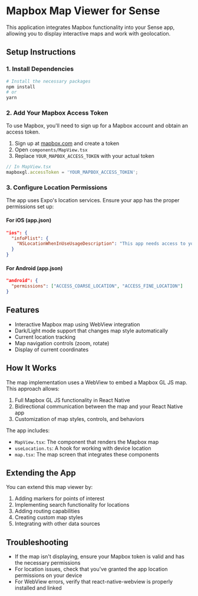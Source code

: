 # Mapbox Map Viewer for Sense

This application integrates Mapbox functionality into your Sense app, allowing you to display interactive maps and work with geolocation.

## Setup Instructions

### 1. Install Dependencies

```bash
# Install the necessary packages
npm install
# or
yarn
```

### 2. Add Your Mapbox Access Token

To use Mapbox, you'll need to sign up for a Mapbox account and obtain an access token.

1. Sign up at [mapbox.com](https://www.mapbox.com/) and create a token
2. Open `components/MapView.tsx`
3. Replace `YOUR_MAPBOX_ACCESS_TOKEN` with your actual token

```typescript
// In MapView.tsx
mapboxgl.accessToken = 'YOUR_MAPBOX_ACCESS_TOKEN';
```

### 3. Configure Location Permissions

The app uses Expo's location services. Ensure your app has the proper permissions set up:

#### For iOS (app.json)
```json
"ios": {
  "infoPlist": {
    "NSLocationWhenInUseUsageDescription": "This app needs access to your location to show it on the map."
  }
}
```

#### For Android (app.json)
```json
"android": {
  "permissions": ["ACCESS_COARSE_LOCATION", "ACCESS_FINE_LOCATION"]
}
```

## Features

- Interactive Mapbox map using WebView integration
- Dark/Light mode support that changes map style automatically
- Current location tracking
- Map navigation controls (zoom, rotate)
- Display of current coordinates

## How It Works

The map implementation uses a WebView to embed a Mapbox GL JS map. This approach allows:

1. Full Mapbox GL JS functionality in React Native
2. Bidirectional communication between the map and your React Native app
3. Customization of map styles, controls, and behaviors

The app includes:

- `MapView.tsx`: The component that renders the Mapbox map
- `useLocation.ts`: A hook for working with device location
- `map.tsx`: The map screen that integrates these components

## Extending the App

You can extend this map viewer by:

1. Adding markers for points of interest
2. Implementing search functionality for locations
3. Adding routing capabilities 
4. Creating custom map styles
5. Integrating with other data sources

## Troubleshooting

- If the map isn't displaying, ensure your Mapbox token is valid and has the necessary permissions
- For location issues, check that you've granted the app location permissions on your device
- For WebView errors, verify that react-native-webview is properly installed and linked 